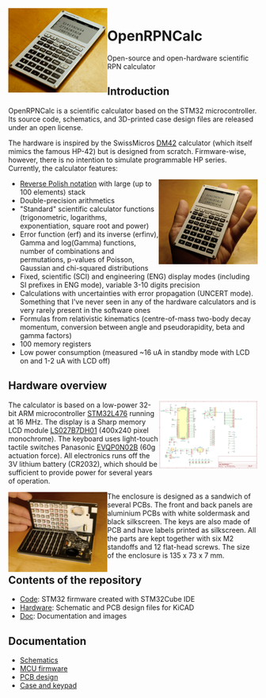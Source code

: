 <img src="Doc/images/photo_34.jpg?raw=true" width="200" align="left">

# OpenRPNCalc
Open-source and open-hardware scientific RPN calculator

## Introduction

OpenRPNCalc is a scientific calculator based on the STM32 microcontroller. Its source code, schematics, and 3D-printed case design files are released under an open license. 

The hardware is inspired by the SwissMicros [DM42](https://www.swissmicros.com/product/dm42) calculator (which itself mimics the famous HP-42) but is designed from scratch. Firmware-wise, however, there is no intention to simulate programmable HP series. Currently, the calculator features: 

<img src="https://github.com/apoluekt/OpenRPNCalc/blob/rev3/Doc/images/photo_front.jpg?raw=true" width="200" align="right">

  * [Reverse Polish notation](https://www.hpmuseum.org/rpn.htm) with large (up to 100 elements) stack
  * Double-precision arithmetics
  * "Standard" scientific calculator functions (trigonometric, logarithms, exponentiation, square root and power)
  * Error function (erf) and its inverse (erfinv), Gamma and log(Gamma) functions, number of combinations and permutations, p-values of Poisson, Gaussian and chi-squared distributions
  * Fixed, scientific (SCI) and engineering (ENG) display modes (including SI prefixes in ENG mode), variable 3-10 digits precision
  * Calculations with uncertainties with error propagation (UNCERT mode). Something that I've never seen in any of the hardware calculators and is very rarely present in the software ones
  * Formulas from relativistic kinematics (centre-of-mass two-body decay momentum, conversion between angle and pseudorapidity, beta and gamma factors)
  * 100 memory registers
  * Low power consumption (measured ~16 uA in standby mode with LCD on and 1-2 uA with LCD off)

## Hardware overview

<img src="https://github.com/apoluekt/OpenRPNCalc/blob/rev3/Doc/images/mcu_schematic.png" width="200" align="right">

The calculator is based on a low-power 32-bit ARM microcontroller [STM32L476](https://www.st.com/en/microcontrollers-microprocessors/stm32l476rg.html) running at 16 MHz. The display is a Sharp memory LCD module [LS027B7DH01](https://www.sharpsde.com/products/displays/model/LS027B7DH01/) (400x240 pixel monochrome). The keyboard uses light-touch tactile switches Panasonic [EVQP0N02B](https://www3.panasonic.biz/ac/e/search_num/index.jsp?c=detail%E2%88%82no=EVQP0N02B) (60g actuation force). All electronics runs off the 3V lithium battery (CR2032), which should be sufficient to provide power for several years of operation. 

<img src="https://github.com/apoluekt/OpenRPNCalc/blob/rev3/Doc/images/photo_open.jpg?raw=true" width="200" align="left">

The enclosure is designed as a sandwich of several PCBs. The front and back panels are aluminium PCBs with white soldermask and black silkscreen. The keys are also made of PCB and have labels printed as silkscreen. All the parts are kept together with six M2 standoffs and 12 flat-head screws. The size of the enclosure is 135 x 73 x 7 mm. 

## Contents of the repository

   * [Code](https://github.com/apoluekt/OpenRPNCalc/tree/rev3/Code): STM32 firmware created with STM32Cube IDE
   * [Hardware](https://github.com/apoluekt/OpenRPNCalc/tree/rev3/Hardware/): Schematic and PCB design files for KiCAD
   * [Doc](https://github.com/apoluekt/OpenRPNCalc/tree/rev3/Doc): Documentation and images 

## Documentation

   * [Schematics](https://github.com/apoluekt/OpenRPNCalc/blob/rev3/Doc/schematics.md)
   * [MCU firmware](https://github.com/apoluekt/OpenRPNCalc/blob/rev3/Code/README.md)
   * [PCB design](https://github.com/apoluekt/OpenRPNCalc/blob/rev3/Doc/pcb_design.md)
   * [Case and keypad](https://github.com/apoluekt/OpenRPNCalc/blob/rev3/Doc/case_design.md)
